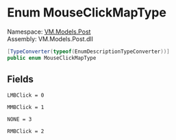 # <a id="VM_Models_Post_MouseClickMapType"></a> Enum MouseClickMapType

Namespace: [VM.Models.Post](VM.Models.Post.md)  
Assembly: VM.Models.Post.dll  

```csharp
[TypeConverter(typeof(EnumDescriptionTypeConverter))]
public enum MouseClickMapType
```

## Fields

`LMBClick = 0` 

`MMBClick = 1` 

`NONE = 3` 

`RMBClick = 2` 

